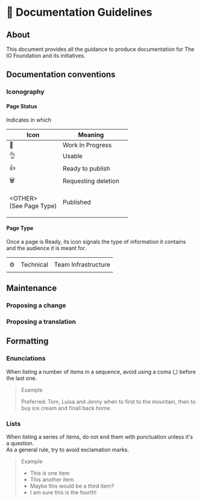 # 🚧 Documentation Guidelines

## About

This document provides all the guidance to produce documentation for The IO Foundation and its initiatives.



## Documentation conventions





### Iconography

#### Page Status

Indicates in which&#x20;

| Icon                                   | Meaning             |   |
| -------------------------------------- | ------------------- | - |
| 🚧                                     | Work In Progress    |   |
| 👌                                     | Usable              |   |
| 👍                                     | Ready to publish    |   |
| :wastebasket:                          | Requesting deletion |   |
| <p>&#x3C;OTHER><br>(See Page Type)</p> | Published           |   |

#### Page Type

Once a page is Ready, its icon signals the type of information it contains and the audience it is meant for.

|        |           |                     |
| ------ | --------- | ------------------- |
|        |           |                     |
| :gear: | Technical | Team Infrastructure |
|        |           |                     |





## Maintenance



### Proposing a change



### Proposing a translation



## Formatting

### Enunciations

When listing a number of items in a sequence, avoid using a coma (,) before the last one.

> Example
>
> Preferred: Tom, Luisa and Jenny when to first to the mountain, then to buy ice cream and finall back home.

### Lists

When listing a series of items, do not end them with punctuation unless it's a question.\
As a general rule, try to avoid exclamation marks.

> Example
>
> * This is one item
> * This another item
> * Maybe this would be a third item?
> * I am sure this is the fourth!

## &#x20;



